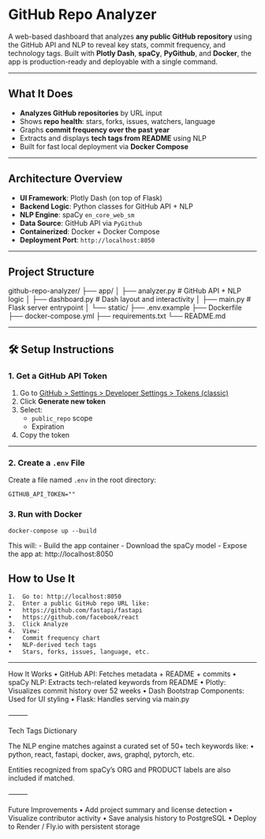 # GitHub Repo Analyzer

A web-based dashboard that analyzes **any public GitHub repository** using the GitHub API and NLP to reveal key stats, commit frequency, and technology tags. Built with **Plotly Dash**, **spaCy**, **PyGithub**, and **Docker**, the app is production-ready and deployable with a single command.

---

## What It Does

- **Analyzes GitHub repositories** by URL input
- Shows **repo health**: stars, forks, issues, watchers, language
- Graphs **commit frequency over the past year**
- Extracts and displays **tech tags from README** using NLP
- Built for fast local deployment via **Docker Compose**

---

## Architecture Overview

- **UI Framework**: Plotly Dash (on top of Flask)
- **Backend Logic**: Python classes for GitHub API + NLP
- **NLP Engine**: spaCy `en_core_web_sm`
- **Data Source**: GitHub API via `PyGithub`
- **Containerized**: Docker + Docker Compose
- **Deployment Port**: `http://localhost:8050`

---

## Project Structure

github-repo-analyzer/
├── app/
│   ├── analyzer.py       # GitHub API + NLP logic
│   ├── dashboard.py      # Dash layout and interactivity
│   ├── main.py           # Flask server entrypoint
│   └── static/
├── .env.example
├── Dockerfile
├── docker-compose.yml
├── requirements.txt
└── README.md

---

## 🛠️ Setup Instructions

### 1. Get a GitHub API Token

1. Go to [GitHub > Settings > Developer Settings > Tokens (classic)](https://github.com/settings/tokens)
2. Click **Generate new token**
3. Select:
   - `public_repo` scope
   - Expiration 
4. Copy the token

---

### 2. Create a `.env` File

Create a file named `.env` in the root directory:

```env
GITHUB_API_TOKEN=""
```

### 3. Run with Docker
```env
docker-compose up --build
```

This will:
	- Build the app container
	- Download the spaCy model
	- Expose the app at: http://localhost:8050

## How to Use It
	1.	Go to: http://localhost:8050
	2.	Enter a public GitHub repo URL like:
	•	https://github.com/fastapi/fastapi
	•	https://github.com/facebook/react
	3.	Click Analyze
	4.	View:
	•	Commit frequency chart
	•	NLP-derived tech tags
	•	Stars, forks, issues, language, etc.

---

How It Works
	•	GitHub API: Fetches metadata + README + commits
	•	spaCy NLP: Extracts tech-related keywords from README
	•	Plotly: Visualizes commit history over 52 weeks
	•	Dash Bootstrap Components: Used for UI styling
	•	Flask: Handles serving via main.py

⸻

Tech Tags Dictionary

The NLP engine matches against a curated set of 50+ tech keywords like:
	•	python, react, fastapi, docker, aws, graphql, pytorch, etc.

Entities recognized from spaCy’s ORG and PRODUCT labels are also included if matched.

⸻

Future Improvements
	•	Add project summary and license detection
	•	Visualize contributor activity
	•	Save analysis history to PostgreSQL
	•	Deploy to Render / Fly.io with persistent storage
